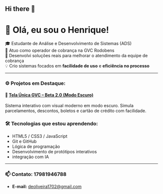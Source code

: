 ## Hi there 👋
# 👋 Olá, eu sou o Henrique!

🎓 Estudante de Análise e Desenvolvimento de Sistemas (ADS)  
💼 Atuo como operador de cobrança na GVC Rodobens  
🚀 Desenvolvi soluções reais para melhorar o atendimento da equipe de cobrança  
💡 Crio sistemas focados em **facilidade de uso** e **eficiência no processo**

---

### ⚙️ Projetos em Destaque:

#### 🔹 [Tela Única GVC – Beta 2.0 (Modo Escuro)](https://henri524.github.io/tela-unica-gvc/)
Sistema interativo com visual moderno em modo escuro. Simula parcelamentos, descontos, boletos e cartão de crédito com facilidade.



### 🛠️ Tecnologias que estou aprendendo:
- HTML5 / CSS3 / JavaScript
- Git e GitHub
- Lógica de programação
- Desenvolvimento de protótipos interativos
- integração com IA
  

---

### 📫 Contato: 17981946788
- **E-mail:** deoliveira1702@gmail.com
